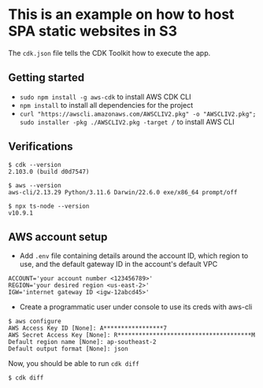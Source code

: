 # This is an example on how to host SPA static websites in S3

The `cdk.json` file tells the CDK Toolkit how to execute the app.

## Getting started

* `sudo npm install -g aws-cdk`   to install AWS CDK CLI
* `npm install`   to install all dependencies for the project
* `curl "https://awscli.amazonaws.com/AWSCLIV2.pkg" -o "AWSCLIV2.pkg"; sudo installer -pkg ./AWSCLIV2.pkg -target /`    to install AWS CLI

## Verifications

```
$ cdk --version
2.103.0 (build d0d7547)

$ aws --version
aws-cli/2.13.29 Python/3.11.6 Darwin/22.6.0 exe/x86_64 prompt/off

$ npx ts-node --version
v10.9.1
```

## AWS account setup

* Add `.env` file containing details around the account ID, which region to use, and the default gateway ID in the account's default VPC
```
ACCOUNT='your account number <123456789>'
REGION='your desired region <us-east-2>'
IGW='internet gateway ID <igw-12abcd45>'
```
* Create a programmatic user under console to use its creds with aws-cli
```
$ aws configure
AWS Access Key ID [None]: A*****************7
AWS Secret Access Key [None]: R**************************************M
Default region name [None]: ap-southeast-2
Default output format [None]: json
```

Now, you should be able to run `cdk diff`
```
$ cdk diff

```